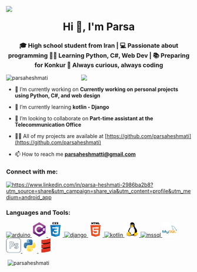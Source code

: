 <img align="left" alt=" " width="100" src="https://mir-s3-cdn-cf.behance.net/project_modules/hd/06f21a161921919.63cd7887d0a70.gif">
<h1 align="center">Hi 👋, I'm Parsa</h1>  

<h3 align="center">🎓 High school student from Iran | 💻 Passionate about programming 👨‍💻 Learning Python, C#, Web Dev | 📚 Preparing for Konkur 🚀 Always curious, always coding</h3>

<img align="right" alt=" " width="300" src="https://media1.giphy.com/media/bGgsc5mWoryfgKBx1u/200w.gif">

<p align="left"> <img src="https://komarev.com/ghpvc/?username=parsaheshmati&label=Profile%20views&color=0e75b6&style=flat" alt="parsaheshmati" /> </p>

- 🔭 I’m currently working on **Currently working on personal projects using Python, C#, and web design**

- 🌱 I’m currently learning **kotlin - Django**

- 👯 I’m looking to collaborate on **Part-time assistant at the Telecommunication Office**

- 👨‍💻 All of my projects are available at [https://github.com/parsaheshmati](https://github.com/parsaheshmati)

- 📫 How to reach me **parsaheshmatti@gmail.com**

<h3 align="left">Connect with me:</h3>
<p align="left">
<a href="https://linkedin.com/in/https://www.linkedin.com/in/parsa-heshmati-2986ba2b8?utm_source=share&utm_campaign=share_via&utm_content=profile&utm_medium=android_app" target="blank"><img align="center" src="https://raw.githubusercontent.com/rahuldkjain/github-profile-readme-generator/master/src/images/icons/Social/linked-in-alt.svg" alt="https://www.linkedin.com/in/parsa-heshmati-2986ba2b8?utm_source=share&utm_campaign=share_via&utm_content=profile&utm_medium=android_app" height="30" width="40" /></a>
</p>

<h3 align="left">Languages and Tools:</h3>
<p align="left"> <a href="https://www.arduino.cc/" target="_blank" rel="noreferrer"> <img src="https://cdn.worldvectorlogo.com/logos/arduino-1.svg" alt="arduino" width="40" height="40"/> </a> <a href="https://www.w3schools.com/cs/" target="_blank" rel="noreferrer"> <img src="https://raw.githubusercontent.com/devicons/devicon/master/icons/csharp/csharp-original.svg" alt="csharp" width="40" height="40"/> </a> <a href="https://www.w3schools.com/css/" target="_blank" rel="noreferrer"> <img src="https://raw.githubusercontent.com/devicons/devicon/master/icons/css3/css3-original-wordmark.svg" alt="css3" width="40" height="40"/> </a> <a href="https://www.djangoproject.com/" target="_blank" rel="noreferrer"> <img src="https://cdn.worldvectorlogo.com/logos/django.svg" alt="django" width="40" height="40"/> </a> <a href="https://www.w3.org/html/" target="_blank" rel="noreferrer"> <img src="https://raw.githubusercontent.com/devicons/devicon/master/icons/html5/html5-original-wordmark.svg" alt="html5" width="40" height="40"/> </a> <a href="https://kotlinlang.org" target="_blank" rel="noreferrer"> <img src="https://www.vectorlogo.zone/logos/kotlinlang/kotlinlang-icon.svg" alt="kotlin" width="40" height="40"/> </a> <a href="https://www.linux.org/" target="_blank" rel="noreferrer"> <img src="https://raw.githubusercontent.com/devicons/devicon/master/icons/linux/linux-original.svg" alt="linux" width="40" height="40"/> </a> <a href="https://www.microsoft.com/en-us/sql-server" target="_blank" rel="noreferrer"> <img src="https://www.svgrepo.com/show/303229/microsoft-sql-server-logo.svg" alt="mssql" width="40" height="40"/> </a> <a href="https://www.mysql.com/" target="_blank" rel="noreferrer"> <img src="https://raw.githubusercontent.com/devicons/devicon/master/icons/mysql/mysql-original-wordmark.svg" alt="mysql" width="40" height="40"/> </a> <a href="https://www.photoshop.com/en" target="_blank" rel="noreferrer"> <img src="https://raw.githubusercontent.com/devicons/devicon/master/icons/photoshop/photoshop-line.svg" alt="photoshop" width="40" height="40"/> </a> <a href="https://www.python.org" target="_blank" rel="noreferrer"> <img src="https://raw.githubusercontent.com/devicons/devicon/master/icons/python/python-original.svg" alt="python" width="40" height="40"/> </a> <a href="https://www.scala-lang.org" target="_blank" rel="noreferrer"> <img src="https://raw.githubusercontent.com/devicons/devicon/master/icons/scala/scala-original.svg" alt="scala" width="40" height="40"/> </a> </p>






<p>&nbsp;<img align="center" src="https://github-readme-stats.vercel.app/api?username=parsaheshmati&show_icons=true&locale=en" alt="parsaheshmati" /></p> 




